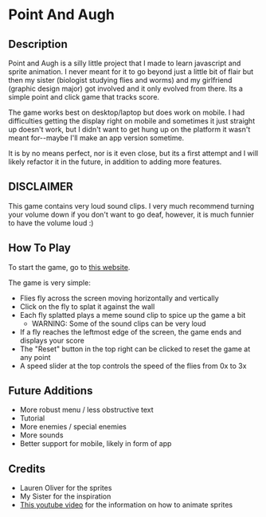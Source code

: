# Point And Augh

## Description

Point and Augh is a silly little project that I made to learn javascript and sprite animation. I never meant for it to go beyond just a little bit of flair but then my sister (biologist studying flies and worms) and my girlfriend (graphic design major) got involved and it only evolved from there. Its a simple point and click game that tracks score. 

The game works best on desktop/laptop but does work on mobile. I had difficulties getting the display right on mobile and sometimes it just straight up doesn't work, but I didn't want to get hung up on the platform it wasn't meant for--maybe I'll make an app version sometime.

It is by no means perfect, nor is it even close, but its a first attempt and I will likely refactor it in the future, in addition to adding more features.

## DISCLAIMER

This game contains very loud sound clips. I very much recommend turning your volume down if you don't want to go deaf, however, it is much funnier to have the volume loud :)

## How To Play

To start the game, go to [this website](https://syvven.github.io).

The game is very simple: 
- Flies fly across the screen moving horizontally and vertically
- Click on the fly to splat it against the wall
- Each fly splatted plays a meme sound clip to spice up the game a bit
  - WARNING: Some of the sound clips can be very loud
- If a fly reaches the leftmost edge of the screen, the game ends and displays your score
- The "Reset" button in the top right can be clicked to reset the game at any point
- A speed slider at the top controls the speed of the flies from 0x to 3x

## Future Additions

- More robust menu / less obstructive text
- Tutorial
- More enemies / special enemies
- More sounds
- Better support for mobile, likely in form of app

## Credits

- Lauren Oliver for the sprites
- My Sister for the inspiration
- [This youtube video](https://www.youtube.com/watch?v=GFO_txvwK_c&t=13829s) for the information on how to animate sprites
